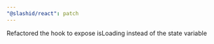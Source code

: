 ```yaml
---
"@slashid/react": patch
---
```


Refactored the hook to expose isLoading instead of the state variable
